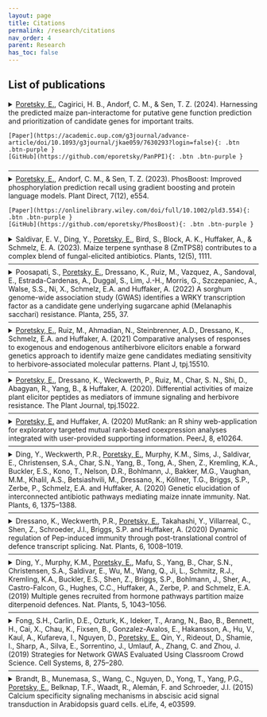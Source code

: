 ```yaml
---
layout: page
title: Citations
permalink: /research/citations
nav_order: 4
parent: Research
has_toc: false
---
```


## 

## List of publications

<details close markdown="block">
  <summary>
    <u>Poretsky, E.</u>, Cagirici, H. B., Andorf, C. M., & Sen, T. Z. (2024). Harnessing the predicted maize pan-interactome for putative gene function prediction and prioritization of candidate genes for important traits.
    
    [Paper](https://academic.oup.com/g3journal/advance-article/doi/10.1093/g3journal/jkae059/7630293?login=false){: .btn .btn-purple }
    [GitHub](https://github.com/eporetsky/PanPPI){: .btn .btn-purple }
  </summary>
The recent assembly and annotation of the 26 maize nested association mapping population founder inbreds have enabled large-scale pan-genomic comparative studies. These studies have expanded our understanding of agronomically important traits by integrating pan-transcriptomic data with trait-specific gene candidates from previous association mapping results. In contrast to the availability of pan-transcriptomic data, obtaining reliable protein–protein interaction (PPI) data has remained a challenge due to its high cost and complexity. We generated predicted PPI networks for each of the 26 genomes using the established STRING database. The individual genome-interactomes were then integrated to generate core- and pan-interactomes. We deployed the PPI clustering algorithm ClusterONE to identify numerous PPI clusters that were functionally annotated using gene ontology (GO) functional enrichment, demonstrating a diverse range of enriched GO terms across different clusters. Additional cluster annotations were generated by integrating gene coexpression data and gene description annotations, providing additional useful information. We show that the functionally annotated PPI clusters establish a useful framework for protein function prediction and prioritization of candidate genes of interest. Our study not only provides a comprehensive resource of predicted PPI networks for 26 maize genomes but also offers annotated interactome clusters for predicting protein functions and prioritizing gene candidates. The source code for the Python implementation of the analysis workflow and a standalone web application for accessing the analysis results are available at https://github.com/eporetsky/PanPPI.
</details>
<hr style="margin-top: 0.5em;margin-bottom: 0.5em;">
<details close markdown="block">
  <summary>
    <u>Poretsky, E.</u>, Andorf, C. M., & Sen, T. Z. (2023). PhosBoost: Improved phosphorylation prediction recall using gradient boosting and protein language models. Plant Direct, 7(12), e554.

    [Paper](https://onlinelibrary.wiley.com/doi/full/10.1002/pld3.554){: .btn .btn-purple }
    [GitHub](https://github.com/eporetsky/PhosBoost){: .btn .btn-purple }
  </summary>
Protein phosphorylation is a dynamic and reversible post-translational modification that regulates a variety of essential biological processes. The regulatory role of phosphorylation in cellular signaling pathways, protein–protein interactions, and enzymatic activities has motivated extensive research efforts to understand its functional implications. Experimental protein phosphorylation data in plants remains limited to a few species, necessitating a scalable and accurate prediction method. Here, we present PhosBoost, a machine-learning approach that leverages protein language models and gradient-boosting trees to predict protein phosphorylation from experimentally derived data. Trained on data obtained from a comprehensive plant phosphorylation database, qPTMplants, we compared the performance of PhosBoost to existing protein phosphorylation prediction methods, PhosphoLingo and DeepPhos. For serine and threonine prediction, PhosBoost achieved higher recall than PhosphoLingo and DeepPhos (.78, .56, and .14, respectively) while maintaining a competitive area under the precision-recall curve (.54, .56, and .42, respectively). PhosphoLingo and DeepPhos failed to predict any tyrosine phosphorylation sites, while PhosBoost achieved a recall score of .6. Despite the precision-recall tradeoff, PhosBoost offers improved performance when recall is prioritized while consistently providing more confident probability scores. A sequence-based pairwise alignment step improved prediction results for all classifiers by effectively increasing the number of inferred positive phosphosites. We provide evidence to show that PhosBoost models are transferable across species and scalable for genome-wide protein phosphorylation predictions. PhosBoost is freely and publicly available on GitHub.
</details>
<details close markdown="block">
  <summary>
    Saldivar, E. V., Ding, Y., <u>Poretsky, E.</u>, Bird, S., Block, A. K., Huffaker, A., & Schmelz, E. A. (2023). Maize terpene synthase 8 (ZmTPS8) contributes to a complex blend of fungal-elicited antibiotics. Plants, 12(5), 1111.
  </summary>
 In maize (Zea mays), fungal-elicited immune responses include the accumulation of terpene synthase (TPS) and cytochrome P450 monooxygenases (CYP) enzymes resulting in complex antibiotic arrays of sesquiterpenoids and diterpenoids, including α/β-selinene derivatives, zealexins, kauralexins and dolabralexins. To uncover additional antibiotic families, we conducted metabolic profiling of elicited stem tissues in mapping populations, which included B73 × M162W recombinant inbred lines and the Goodman diversity panel. Five candidate sesquiterpenoids associated with a chromosome 1 locus spanning the location of ZmTPS27 and ZmTPS8. Heterologous enzyme co-expression studies of ZmTPS27 in Nicotiana benthamiana resulted in geraniol production while ZmTPS8 yielded α-copaene, δ-cadinene and sesquiterpene alcohols consistent with epi-cubebol, cubebol, copan-3-ol and copaborneol matching the association mapping efforts. ZmTPS8 is an established multiproduct α-copaene synthase; however, ZmTPS8-derived sesquiterpene alcohols are rarely encountered in maize tissues. A genome wide association study further linked an unknown sesquiterpene acid to ZmTPS8 and combined ZmTPS8-ZmCYP71Z19 heterologous enzyme co-expression studies yielded the same product. To consider defensive roles for ZmTPS8, in vitro bioassays with cubebol demonstrated significant antifungal activity against both Fusarium graminearum and Aspergillus parasiticus. As a genetically variable biochemical trait, ZmTPS8 contributes to the cocktail of terpenoid antibiotics present following complex interactions between wounding and fungal elicitation.
</details>
<hr style="margin-top: 0.5em;margin-bottom: 0.5em;">
<details close markdown="block">
  <summary>
    Poosapati, S., <u>Poretsky, E.</u>, Dressano, K., Ruiz, M., Vazquez, A., Sandoval, E., Estrada-Cardenas, A., Duggal, S., Lim, J.-H., Morris, G., Szczepaniec, A., Walse, S.S., Ni, X., Schmelz, E.A. and Huffaker, A. (2022) A sorghum genome-wide association study (GWAS) identifies a WRKY transcription factor as a candidate gene underlying sugarcane aphid (Melanaphis sacchari) resistance. Planta, 255, 37.
  </summary>
A WRKY transcription factor identified through forward genetics is associated with sorghum resistance to the sugarcane aphid and through heterologous expression reduces aphid populations in multiple plant species. Crop plant resistance to insect pests is based on genetically encoded traits which often display variability across diverse germplasm. In a comparatively recent event, a predominant sugarcane aphid (SCA: Melanaphis sacchari) biotype has become a significant agronomic pest of grain sorghum (Sorghum bicolor). To uncover candidate genes underlying SCA resistance, we used a forward genetics approach combining the genetic diversity present in the Sorghum Association Panel (SAP) and the Bioenergy Association Panel (BAP) for a genome-wide association study, employing an established SCA damage rating. One major association was found on Chromosome 9 within the WRKY transcription factor 86 (SbWRKY86). Transcripts encoding SbWRKY86 were previously identified as upregulated in SCA-resistant germplasm and the syntenic ortholog in maize accumulates following Rhopalosiphum maidis infestation. Analyses of SbWRKY86 transcripts displayed patterns of increased SCA-elicited accumulation in additional SCA-resistant sorghum lines. Heterologous expression of SbWRKY86 in both tobacco (Nicotiana benthamiana) and Arabidopsis resulted in reduced population growth of green peach aphid (Myzus persicae). Comparative RNA-Seq analyses of Arabidopsis lines expressing 35S:SbWRKY86-YFP identified changes in expression for a small network of genes associated with carbon-nitrogen metabolism and callose deposition, both contributing factors to defense against aphids. As a test of altered plant responses, 35S:SbWRKY86-YFP Arabidopsis lines were activated using the flagellin epitope elicitor, flg22, and displayed significant increases in callose deposition. Our findings indicate that both heterologous and increased native expression of the transcription factor SbWRKY86 contributes to reduced aphid levels in diverse plant models.
</details>
<hr style="margin-top: 0.5em;margin-bottom: 0.5em;">
<details close markdown="block">
  <summary>
    <u>Poretsky, E.</u>, Ruiz, M., Ahmadian, N., Steinbrenner, A.D., Dressano, K., Schmelz, E.A. and Huffaker, A. (2021) Comparative analyses of responses to exogenous and endogenous antiherbivore elicitors enable a forward genetics approach to identify maize gene candidates mediating sensitivity to herbivore‐associated molecular patterns. Plant J, tpj.15510.
  </summary>
  Crop damage by herbivorous insects remains a signiﬁcant contributor to annual yield reductions. Following attack, maize (Zea mays) responds to herbivore-associated molecular patterns (HAMPs) and damageassociated molecular patterns (DAMPs), activating dynamic direct and indirect antiherbivore defense responses. To deﬁne underlying signaling processes, comparative analyses between plant elicitor peptide (Pep) DAMPs and fatty acid–amino acid conjugate (FAC) HAMPs were conducted. RNA sequencing analysis of early transcriptional changes following Pep and FAC treatments revealed quantitative differences in the strength of response yet a high degree of qualitative similarity, providing evidence for shared signaling pathways. In further comparisons of FAC and Pep responses across diverse maize inbred lines, we identiﬁed Mo17 as part of a small subset of lines displaying selective FAC insensitivity. Genetic mapping for FAC sensitivity using the intermated B73 3 Mo17 population identiﬁed a single locus on chromosome 4 associated with FAC sensitivity. Pursuit of multiple ﬁne-mapping approaches further narrowed the locus to 19 candidate genes. The top candidate gene identiﬁed, termed FAC SENSITIVITY ASSOCIATED (ZmFACS), encodes a leucine-rich repeat receptor-like kinase (LRR-RLK) that belongs to the same family as a rice (Oryza sativa) receptor gene previously associated with the activation of induced responses to diverse Lepidoptera. Consistent with reduced sensitivity, ZmFACS expression was signiﬁcantly lower in Mo17 as compared to B73. Transient heterologous expression of ZmFACS in Nicotiana benthamiana resulted in a signiﬁcantly increased FAC-elicited response. Together, our results provide useful resources for studying early elicitorinduced antiherbivore responses in maize and approaches to discover gene candidates underlying HAMP sensitivity in grain crops.
</details>
<hr style="margin-top: 0.5em;margin-bottom: 0.5em;">
<details close markdown="block">
  <summary>
    <u>Poretsky, E.</u>, Dressano, K., Weckwerth, P., Ruiz, M., Char, S. N., Shi, D., Abagyan, R., Yang, B., & Huffaker, A. (2020). Differential activities of maize plant elicitor peptides as mediators of immune signaling and herbivore resistance. The Plant Journal, tpj.15022.
  </summary>
Plant elicitor peptides (Peps) are conserved regulators of defense responses and models for the study of damage-associated molecular pattern-induced immunity. Although present as multigene families in most species, the functional relevance of these multigene families remains largely undefined. While Arabidopsis Peps appear largely redundant in function, previous work examining Pep-induced responses in maize (Zm) implied specificity of function. To better define the function of individual ZmPeps and their cognate receptors (ZmPEPRs), activities were examined by assessing changes in defense-associated phytohormones, specialized metabolites and global gene expression patterns, in combination with heterologous expression assays and analyses of CRISPR/Cas9-generated knockout plants. Beyond simply delineating individual ZmPep and ZmPEPR activities, these experiments led to a number of new insights into Pep signaling mechanisms. ZmPROPEP and other poaceous precursors were found to contain multiple active Peps, a phenomenon not previously observed for this family. In all, seven new ZmPeps were identified and the peptides were found to have specific activities defined by the relative magnitude of their response output rather than by uniqueness. A striking correlation was observed between individual ZmPep-elicited changes in levels of jasmonic acid and ethylene and the magnitude of induced defense responses, indicating that ZmPeps may collectively regulate immune output through rheostat-like tuning of phytohormone levels. Peptide structure-function studies and ligand-receptor modeling revealed structural features critical to the function of ZmPeps and led to the identification of ZmPep5a as a potential antagonist peptide able to competitively inhibit the activity of other ZmPeps, a regulatory mechanism not previously observed for this family.
</details>
<hr style="margin-top: 0.5em;margin-bottom: 0.5em;">
<details close markdown="block">
  <summary>
    <u>Poretsky, E.</u> and Huffaker, A. (2020) MutRank: an R shiny web-application for exploratory targeted mutual rank-based coexpression analyses integrated with user-provided supporting information. PeerJ, 8, e10264.
  </summary>
  The rapid assignment of genotypes to phenotypes has been a historically challenging process. The discovery of genes encoding biosynthetic pathway enzymes for deﬁned plant specialized metabolites has been informed and accelerated by the detection of gene clusters. Unfortunately, biosynthetic pathway genes are commonly dispersed across chromosomes or reside in genes clusters that provide little predictive value. More reliably, transcript abundance of genes underlying biochemical pathways for plant specialized metabolites display signiﬁcant coregulation. By rapidly identifying highly coexpressed transcripts, it is possible to efﬁciently narrow candidate genes encoding pathway enzymes and more easily predict both functions and functional associations. Mutual Rank (MR)-based coexpression analyses in plants accurately demonstrate functional associations for many specialized metabolic pathways; however, despite the clear predictive value of MR analyses, the application is uncommonly used to drive new pathway discoveries. Moreover, many coexpression databases aid in the prediction of both functional associations and gene functions, but lack customizability for reﬁned hypothesis testing. To facilitate and speed ﬂexible MR-based hypothesis testing, we developed MutRank, an R Shiny web-application for coexpression analyses. MutRank provides an intuitive graphical user interface with multiple customizable features that integrates user-provided data and supporting information suitable for personal computers. Tabular and graphical outputs facilitate the rapid analyses of both unbiased and user-deﬁned coexpression results that accelerate gene function predictions. We highlight the recent utility of MR analyses for functional predictions and discoveries in deﬁning two maize terpenoid antibiotic pathways. Beyond applications in biosynthetic pathway discovery, MutRank provides a simple, customizable and user-friendly interface to enable coexpression analyses relating to a breadth of plant biology inquiries. Data and code are available at GitHub: https://github.com/eporetsky/MutRank.
</details>
<hr style="margin-top: 0.5em;margin-bottom: 0.5em;">
<details close markdown="block">
  <summary>
    Ding, Y., Weckwerth, P.R., <u>Poretsky, E.</u>, Murphy, K.M., Sims, J., Saldivar, E., Christensen, S.A., Char, S.N., Yang, B., Tong, A., Shen, Z., Kremling, K.A., Buckler, E.S., Kono, T., Nelson, D.R., Bohlmann, J., Bakker, M.G., Vaughan, M.M., Khalil, A.S., Betsiashvili, M., Dressano, K., Köllner, T.G., Briggs, S.P., Zerbe, P., Schmelz, E.A. and Huffaker, A. (2020) Genetic elucidation of interconnected antibiotic pathways mediating maize innate immunity. Nat. Plants, 6, 1375–1388.
  </summary>
Specialized metabolites constitute key layers of immunity that underlie disease resistance in crops; however, challenges in resolving pathways limit our understanding of the functions and applications of these metabolites. In maize (Zea mays), the inducible accumulation of acidic terpenoids is increasingly considered to be a defence mechanism that contributes to disease resistance. Here, to understand maize antibiotic biosynthesis, we integrated association mapping, pan-genome multi-omic correlations, enzyme structure-function studies and targeted mutagenesis. We define ten genes in three zealexin (Zx) gene clusters that encode four sesquiterpene synthases and six cytochrome P450 proteins that collectively drive the production of diverse antibiotic cocktails. Quadruple mutants in which the ability to produce zealexins (ZXs) is blocked exhibit a broad-spectrum loss of disease resistance. Genetic redundancies ensuring pathway resiliency to single null mutations are combined with enzyme substrate promiscuity, creating a biosynthetic hourglass pathway that uses diverse substrates and in vivo combinatorial chemistry to yield complex antibiotic blends. The elucidated genetic basis of biochemical phenotypes that underlie disease resistance demonstrates a predominant maize defence pathway and informs innovative strategies for transferring chemical immunity between crops.
</details>
<hr style="margin-top: 0.5em;margin-bottom: 0.5em;">
<details close markdown="block">
  <summary>
    Dressano, K., Weckwerth, P.R., <u>Poretsky, E.</u>, Takahashi, Y., Villarreal, C., Shen, Z., Schroeder, J.I., Briggs, S.P. and Huffaker, A. (2020) Dynamic regulation of Pep-induced immunity through post-translational control of defence transcript splicing. Nat. Plants, 6, 1008–1019.
  </summary>
The survival of all living organisms requires the ability to detect attacks and swiftly counter them with protective immune responses. Despite considerable mechanistic advances, the interconnectivity of signalling modules often remains unclear. A newly characterized protein, IMMUNOREGULATORY RNA-BINDING PROTEIN (IRR), negatively regulates immune responses in both maize and Arabidopsis, with disrupted function resulting in enhanced disease resistance. IRR associates with and promotes canonical splicing of transcripts encoding defence signalling proteins, including the key negative regulator of pattern-recognition receptor signalling complexes, CALCIUM-DEPENDENT PROTEIN KINASE 28 (CPK28). On immune activation by Plant Elicitor Peptides (Peps), IRR is dephosphorylated, disrupting interaction with CPK28 transcripts and resulting in the accumulation of an alternative splice variant encoding a truncated CPK28 protein with impaired kinase activity and diminished function as a negative regulator. We demonstrate a new mechanism linking Pep-induced post-translational modification of IRR with post-transcriptionally mediated attenuation of CPK28 function to dynamically amplify Pep signalling and immune output.
</details>
<hr style="margin-top: 0.5em;margin-bottom: 0.5em;">
<details close markdown="block">
  <summary>
    Ding, Y., Murphy, K.M., <u>Poretsky, E.</u>, Mafu, S., Yang, B., Char, S.N., Christensen, S.A., Saldivar, E., Wu, M., Wang, Q., Ji, L., Schmitz, R.J., Kremling, K.A., Buckler, E.S., Shen, Z., Briggs, S.P., Bohlmann, J., Sher, A., Castro-Falcon, G., Hughes, C.C., Huffaker, A., Zerbe, P. and Schmelz, E.A. (2019) Multiple genes recruited from hormone pathways partition maize diterpenoid defences. Nat. Plants, 5, 1043–1056.
  </summary>
Duplication and divergence of primary pathway genes underlie the evolution of plant specialized metabolism; however, mechanisms partitioning parallel hormone and defence pathways are often speculative. For example, the primary pathway intermediate ent-kaurene is essential for gibberellin biosynthesis and is also a proposed precursor for maize antibiotics. By integrating transcriptional coregulation patterns, genome-wide association studies, combinatorial enzyme assays, proteomics and targeted mutant analyses, we show that maize kauralexin biosynthesis proceeds via the positional isomer ent-isokaurene formed by a diterpene synthase pair recruited from gibberellin metabolism. The oxygenation and subsequent desaturation of ent-isokaurene by three promiscuous cytochrome P450s and a new steroid 5α reductase indirectly yields predominant ent-kaurene-associated antibiotics required for Fusarium stalk rot resistance. The divergence and differential expression of pathway branches derived from multiple duplicated hormone-metabolic genes minimizes dysregulation of primary metabolism via the circuitous biosynthesis of ent-kaurene-related antibiotics without the production of growth hormone precursors during defence.
</details>
<hr style="margin-top: 0.5em;margin-bottom: 0.5em;">
<details close markdown="block">
  <summary>
    Fong, S.H., Carlin, D.E., Ozturk, K., Ideker, T., Arang, N., Bao, B., Bennett, H., Cai, X., Chau, K., Fixsen, B., Gonzalez-Avalos, E., Hakansson, A., Hu, V., Kaul, A., Kufareva, I., Nguyen, D., <u>Poretsky, E.</u>, Qin, Y., Rideout, D., Shamie, I., Sharp, A., Silva, E., Sorrentino, J., Umlauf, A., Zhang, C. and Zhou, J. (2019) Strategies for Network GWAS Evaluated Using Classroom Crowd Science. Cell Systems, 8, 275–280.
  </summary>
Biological networks can substantially boost power to identify disease genes in genome-wide association studies. To explore different network GWAS methods, we challenged students of a UC San Diego graduate level bioinformatics course, Network Biology and Biomedicine, to explore and improve such algorithms during a four-week-long classroom competition. Here, we report the many creative solutions and share our experiences in conducting classroom crowd science as both a research and pedagogical tool.
</details>
<hr style="margin-top: 0.5em;margin-bottom: 0.5em;">
<details close markdown="block">
  <summary>
    Brandt, B., Munemasa, S., Wang, C., Nguyen, D., Yong, T., Yang, P.G., <u>Poretsky, E.</u>, Belknap, T.F., Waadt, R., Alemán, F. and Schroeder, J.I. (2015) Calcium specificity signaling mechanisms in abscisic acid signal transduction in Arabidopsis guard cells. eLife, 4, e03599.
  </summary>
A central question is how specificity in cellular responses to the eukaryotic second messenger Ca(2+) is achieved. Plant guard cells, that form stomatal pores for gas exchange, provide a powerful system for in depth investigation of Ca(2+)-signaling specificity in plants. In intact guard cells, abscisic acid (ABA) enhances (primes) the Ca(2+)-sensitivity of downstream signaling events that result in activation of S-type anion channels during stomatal closure, providing a specificity mechanism in Ca(2+)-signaling. However, the underlying genetic and biochemical mechanisms remain unknown. Here we show impairment of ABA signal transduction in stomata of calcium-dependent protein kinase quadruple mutant plants. Interestingly, protein phosphatase 2Cs prevent non-specific Ca(2+)-signaling. Moreover, we demonstrate an unexpected interdependence of the Ca(2+)-dependent and Ca(2+)-independent ABA-signaling branches and the in planta requirement of simultaneous phosphorylation at two key phosphorylation sites in SLAC1. We identify novel mechanisms ensuring specificity and robustness within stomatal Ca(2+)-signaling on a cellular, genetic, and biochemical level.
</details>